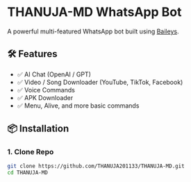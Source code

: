 # THANUJA-MD WhatsApp Bot

A powerful multi-featured WhatsApp bot built using [Baileys](https://github.com/WhiskeySockets/Baileys).

## 🛠 Features

- ✅ AI Chat (OpenAI / GPT)
- ✅ Video / Song Downloader (YouTube, TikTok, Facebook)
- ✅ Voice Commands
- ✅ APK Downloader
- ✅ Menu, Alive, and more basic commands

## 📦 Installation

### 1. Clone Repo
```bash
git clone https://github.com/THANUJA201133/THANUJA-MD.git
cd THANUJA-MD
